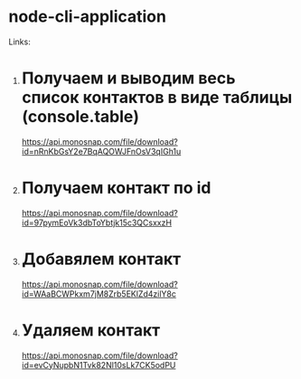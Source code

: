 # node-cli-application

Links:

1. # Получаем и выводим весь список контактов в виде таблицы (console.table)

   https://api.monosnap.com/file/download?id=nRnKbGsY2e7BqAQOWJFnOsV3qIGh1u

2. # Получаем контакт по id

   https://api.monosnap.com/file/download?id=97pymEoVk3dbToYbtjk15c3QCsxxzH

3. # Добавялем контакт

   https://api.monosnap.com/file/download?id=WAaBCWPkxm7jM8Zrb5EKlZd4zilY8c

4. # Удаляем контакт

   https://api.monosnap.com/file/download?id=evCyNupbN1Tvk82Nl10sLk7CK5odPU
